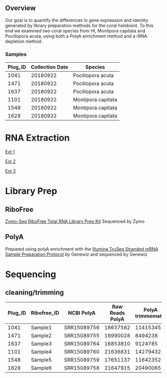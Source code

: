 ## Overview
Our goal is to quantify the differences in gene expression and identity generated by library preparation methods for the coral holobiont. To this end we examined two coral species from HI, Montipora capitata and Pocillopora acuta, using both a PolyA enrichment method and a rRNA depletion method. 

### Samples

Plug_ID| Collection Date |Species|
---|---|---|
1041|	20180922	|Pocillopora acuta|
1471|	20180922	|Pocillopora acuta|
1637|	20180922	|Pocillopora acuta|
1101|	20180922	|Montipora capitata|
1548|	20180922	|Montipora capitata|
1628|	20180922	|Montipora capitata|

# RNA Extraction
[Ext 1](https://emmastrand.github.io/EmmaStrand_Notebook/Holobiont-Integration-August-DNA-RNA-Extractions/)

[Ext 2](https://emmastrand.github.io/EmmaStrand_Notebook/Holobiont-Integration-July-DNA-RNA-Extractions/)

[Ext 3](https://emmastrand.github.io/EmmaStrand_Notebook/Holobiont-Integration-September-DNA-RNA-Extractions/)

# Library Prep

## RiboFree

[Zymo-Seq RiboFree Total RNA Library Prep Kit](https://meschedl.github.io/MESPutnam_Open_Lab_Notebook/zribo-lib-RNA-second/) Sequenced by Zymo


## PolyA

Prepared using polyA enrichment with the [Illumina TruSeq Stranded mRNA Sample Preparation Protocol](https://github.com/hputnam/Express_Compare/blob/main/truseq_stranded_mrna_protocol.pdf) by Genewiz and sequenced by Genewiz

# Sequencing

## cleaning/trimming  


Plug_ID| Ribofree_ID |NCBI PolyA|Raw Reads PolyA|PolyA trimmomatic|PolyA fastp |NCBI RiboFree | Raw Reads RiboFree |Ribofree trimmomatic|Ribofree fastp|   
---|---|---|---|---|---|---|---|---|---|
1041|Sample1|SRR15089756 |18637582 |11415345|16139150 |SRR15089763 |16487768 |15373749|13708087|
1471|Sample2|	SRR15089755 |16990028|8494238|14192707 |SRR15089762 |10755630|9639555|10040582|8916067|
1637|Sample3|	SRR15089764 |16853810 |9124785|14370470|SRR15089761 |13534820 |9665261|12530595|10925168|
1101|Sample4|	SRR15089760 |21636831|14279432|20516377 |SRR15089757 |10275396 |21636831|9444420|8386350|
1548|Sample5|	SRR15089759 |17651137|11642352|16664623|SRR15089754 |16601774 |17651137|15532372|13859410|
1628|Sample6|SRR15089758 |	21647915|20490065 |21647915 |SRR15089765 |13440121 |12585896|11273035|	
